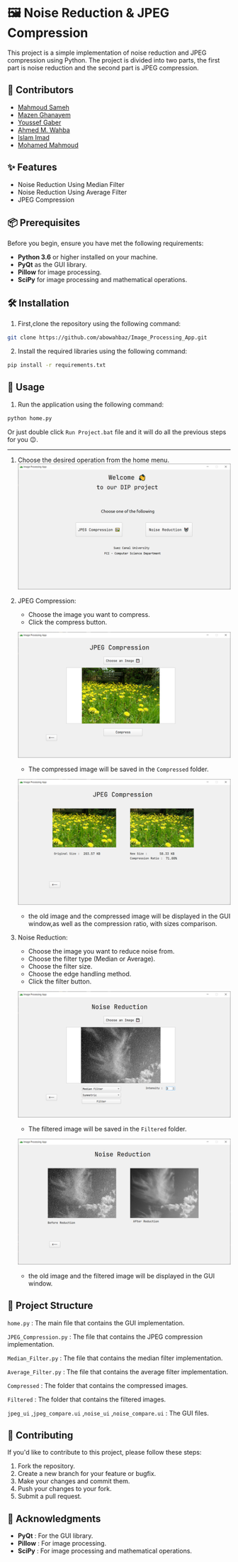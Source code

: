 # 🖼️ Noise Reduction & JPEG Compression

This project is a simple implementation of noise reduction and JPEG compression using Python. The project is divided into two parts, the first part is noise reduction and the second part is JPEG compression.

## 👥 Contributors

- [Mahmoud Sameh](https://github.com/MhmudSameh24)
- [Mazen Ghanayem](https://github.com/Mazen-Ghanaym)
- [Youssef Gaber](https://github.com/Yousef-Gaber11)
- [Ahmed M. Wahba](https://github.com/abowahbaz)
- [Islam Imad](https://github.com/Islam-Imad)
- [Mohamed Mahmoud](https://github.com/mohammedmoud)

## ✨ Features

- Noise Reduction Using Median Filter
- Noise Reduction Using Average Filter
- JPEG Compression

## 📦 Prerequisites

Before you begin, ensure you have met the following requirements:

- **Python 3.6** or higher installed on your machine.
- **PyQt** as the GUI library.
- **Pillow** for image processing.
- **SciPy** for image processing and mathematical operations.

## 🛠️ Installation

1. First,clone the repository using the following command:

```bash
git clone https://github.com/abowahbaz/Image_Processing_App.git
```

2. Install the required libraries using the following command:

```bash
pip install -r requirements.txt
```

## 🚀 Usage

1. Run the application using the following command:

```bash
python home.py
```

Or just double click `Run Project.bat` file and it will do all the previous steps for you 😉.

---

1. Choose the desired operation from the home menu.
   ![Home](./ReadMe%20Images/home.PNG)

2. JPEG Compression:

   - Choose the image you want to compress.
   - Click the compress button.

   ![JPEG Choose](./ReadMe%20Images/jpeg_choose.PNG)

   - The compressed image will be saved in the `Compressed` folder.

   ![JPEG Comparison](./ReadMe%20Images/jpeg_compare.PNG)

   - the old image and the compressed image will be displayed in the GUI window,as well as the compression ratio, with sizes comparison.

3. Noise Reduction:

   - Choose the image you want to reduce noise from.
   - Choose the filter type (Median or Average).
   - Choose the filter size.
   - Choose the edge handling method.
   - Click the filter button.

   ![Noise Choose](./ReadMe%20Images/noise_choose.PNG)

   - The filtered image will be saved in the `Filtered` folder.

   ![Noise Comparison](./ReadMe%20Images/noise_compare.PNG)

   - the old image and the filtered image will be displayed in the GUI window.

## 📁 Project Structure

`home.py` : The main file that contains the GUI implementation.

`JPEG_Compression.py` : The file that contains the JPEG compression implementation.

`Median_Filter.py` : The file that contains the median filter implementation.

`Average_Filter.py` : The file that contains the average filter implementation.

`Compressed` : The folder that contains the compressed images.

`Filtered` : The folder that contains the filtered images.

`jpeg_ui` ,`jpeg_compare.ui` ,`noise_ui` ,`noise_compare.ui` : The GUI files.

## 🤝 Contributing

If you'd like to contribute to this project, please follow these steps:

1. Fork the repository.
2. Create a new branch for your feature or bugfix.
3. Make your changes and commit them.
4. Push your changes to your fork.
5. Submit a pull request.

## 🙏 Acknowledgments

- **PyQt** : For the GUI library.
- **Pillow** : For image processing.
- **SciPy** : For image processing and mathematical operations.
